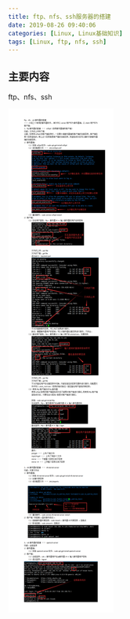 ```yaml
---
title: ftp、nfs、ssh服务器的搭建
date: 2019-08-26 09:40:06
categories: [Linux, Linux基础知识]
tags: [Linux, ftp, nfs, ssh]
---
```


## 主要内容
ftp、nfs、ssh
<!-- more -->
![ftp、nfs、ssh服务器的搭建.png](2019-08-26-ftp、nfs、ssh服务器的搭建/ftp、nfs、ssh服务器的搭建.png)
